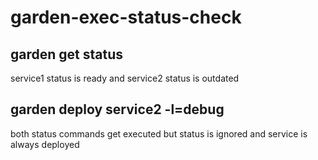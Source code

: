 # garden-exec-status-check

## garden get status

service1 status is ready and service2 status is outdated

## garden deploy service2 -l=debug

both status commands get executed but status is ignored and service is always deployed